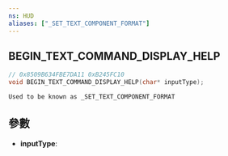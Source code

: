 ```yaml
---
ns: HUD
aliases: ["_SET_TEXT_COMPONENT_FORMAT"]
---
```

## BEGIN_TEXT_COMMAND_DISPLAY_HELP

```c
// 0x8509B634FBE7DA11 0xB245FC10
void BEGIN_TEXT_COMMAND_DISPLAY_HELP(char* inputType);
```

```
Used to be known as _SET_TEXT_COMPONENT_FORMAT  
```

## 參數
* **inputType**: 

